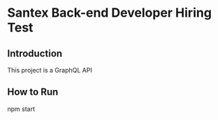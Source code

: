 # Santex Back-end Developer Hiring Test

## Introduction

This project is a GraphQL API

## How to Run

npm start
